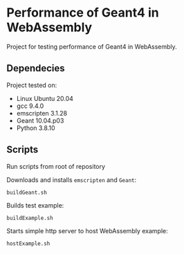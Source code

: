 # Performance of Geant4 in WebAssembly 

Project for testing performance of Geant4 in WebAssembly. 

## Dependecies

Project tested on:
- Linux Ubuntu 20.04
- gcc 9.4.0 
- emscripten 3.1.28
- Geant 10.04.p03
- Python 3.8.10

## Scripts

Run scripts from root of repository

Downloads and installs `emscripten` and `Geant`:
```
buildGeant.sh
```

Builds test example:
```
buildExample.sh
```

Starts simple http server to host WebAssembly example:
```
hostExample.sh
```

